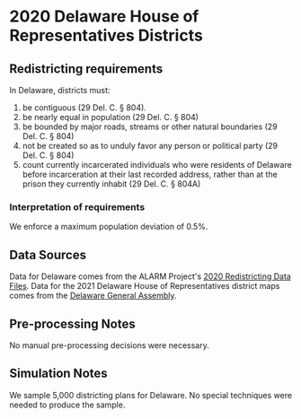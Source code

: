 # 2020 Delaware House of Representatives Districts

## Redistricting requirements
In Delaware, districts must:

1. be contiguous (29 Del. C. § 804).
1. be nearly equal in population (29 Del. C. § 804)
1. be bounded by major roads, streams or other natural boundaries (29 Del. C. § 804)
1. not be created so as to unduly favor any person or political party (29 Del. C. § 804)
1. count currently incarcerated individuals who were residents of Delaware before incarceration at their last recorded address, rather than at the prison they currently inhabit (29 Del. C. § 804A)

### Interpretation of requirements
We enforce a maximum population deviation of 0.5%.

## Data Sources
Data for Delaware comes from the ALARM Project's [2020 Redistricting Data Files](https://alarm-redist.github.io/posts/2021-08-10-census-2020/). Data for the 2021 Delaware House of Representatives district maps comes from the [Delaware General Assembly](https://legis.delaware.gov/Redistricting/2022FinalHouseDistricts).

## Pre-processing Notes
No manual pre-processing decisions were necessary.

## Simulation Notes
We sample 5,000 districting plans for Delaware. No special techniques were needed to produce the sample.

